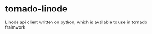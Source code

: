 # tornado-linode
Linode api client written on python, which is available to use in tornado fraimwork
